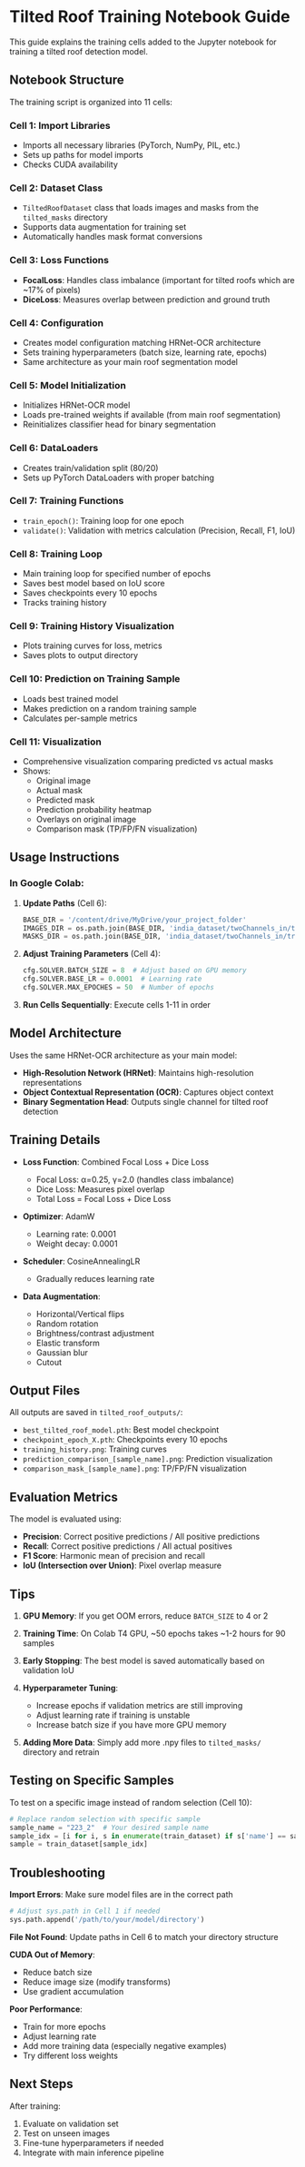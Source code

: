 # Tilted Roof Training Notebook Guide

This guide explains the training cells added to the Jupyter notebook for training a tilted roof detection model.

## Notebook Structure

The training script is organized into 11 cells:

### Cell 1: Import Libraries
- Imports all necessary libraries (PyTorch, NumPy, PIL, etc.)
- Sets up paths for model imports
- Checks CUDA availability

### Cell 2: Dataset Class
- `TiltedRoofDataset` class that loads images and masks from the `tilted_masks` directory
- Supports data augmentation for training set
- Automatically handles mask format conversions

### Cell 3: Loss Functions
- **FocalLoss**: Handles class imbalance (important for tilted roofs which are ~17% of pixels)
- **DiceLoss**: Measures overlap between prediction and ground truth

### Cell 4: Configuration
- Creates model configuration matching HRNet-OCR architecture
- Sets training hyperparameters (batch size, learning rate, epochs)
- Same architecture as your main roof segmentation model

### Cell 5: Model Initialization
- Initializes HRNet-OCR model
- Loads pre-trained weights if available (from main roof segmentation)
- Reinitializes classifier head for binary segmentation

### Cell 6: DataLoaders
- Creates train/validation split (80/20)
- Sets up PyTorch DataLoaders with proper batching

### Cell 7: Training Functions
- `train_epoch()`: Training loop for one epoch
- `validate()`: Validation with metrics calculation (Precision, Recall, F1, IoU)

### Cell 8: Training Loop
- Main training loop for specified number of epochs
- Saves best model based on IoU score
- Saves checkpoints every 10 epochs
- Tracks training history

### Cell 9: Training History Visualization
- Plots training curves for loss, metrics
- Saves plots to output directory

### Cell 10: Prediction on Training Sample
- Loads best trained model
- Makes prediction on a random training sample
- Calculates per-sample metrics

### Cell 11: Visualization
- Comprehensive visualization comparing predicted vs actual masks
- Shows:
  - Original image
  - Actual mask
  - Predicted mask
  - Prediction probability heatmap
  - Overlays on original image
  - Comparison mask (TP/FP/FN visualization)

## Usage Instructions

### In Google Colab:

1. **Update Paths** (Cell 6):
   ```python
   BASE_DIR = '/content/drive/MyDrive/your_project_folder'
   IMAGES_DIR = os.path.join(BASE_DIR, 'india_dataset/twoChannels_in/train/images')
   MASKS_DIR = os.path.join(BASE_DIR, 'india_dataset/twoChannels_in/train/tilted_masks')
   ```

2. **Adjust Training Parameters** (Cell 4):
   ```python
   cfg.SOLVER.BATCH_SIZE = 8  # Adjust based on GPU memory
   cfg.SOLVER.BASE_LR = 0.0001  # Learning rate
   cfg.SOLVER.MAX_EPOCHES = 50  # Number of epochs
   ```

3. **Run Cells Sequentially**: Execute cells 1-11 in order

## Model Architecture

Uses the same HRNet-OCR architecture as your main model:
- **High-Resolution Network (HRNet)**: Maintains high-resolution representations
- **Object Contextual Representation (OCR)**: Captures object context
- **Binary Segmentation Head**: Outputs single channel for tilted roof detection

## Training Details

- **Loss Function**: Combined Focal Loss + Dice Loss
  - Focal Loss: α=0.25, γ=2.0 (handles class imbalance)
  - Dice Loss: Measures pixel overlap
  - Total Loss = Focal Loss + Dice Loss

- **Optimizer**: AdamW
  - Learning rate: 0.0001
  - Weight decay: 0.0001

- **Scheduler**: CosineAnnealingLR
  - Gradually reduces learning rate

- **Data Augmentation**:
  - Horizontal/Vertical flips
  - Random rotation
  - Brightness/contrast adjustment
  - Elastic transform
  - Gaussian blur
  - Cutout

## Output Files

All outputs are saved in `tilted_roof_outputs/`:
- `best_tilted_roof_model.pth`: Best model checkpoint
- `checkpoint_epoch_X.pth`: Checkpoints every 10 epochs
- `training_history.png`: Training curves
- `prediction_comparison_[sample_name].png`: Prediction visualization
- `comparison_mask_[sample_name].png`: TP/FP/FN visualization

## Evaluation Metrics

The model is evaluated using:
- **Precision**: Correct positive predictions / All positive predictions
- **Recall**: Correct positive predictions / All actual positives
- **F1 Score**: Harmonic mean of precision and recall
- **IoU (Intersection over Union)**: Pixel overlap measure

## Tips

1. **GPU Memory**: If you get OOM errors, reduce `BATCH_SIZE` to 4 or 2

2. **Training Time**: On Colab T4 GPU, ~50 epochs takes ~1-2 hours for 90 samples

3. **Early Stopping**: The best model is saved automatically based on validation IoU

4. **Hyperparameter Tuning**: 
   - Increase epochs if validation metrics are still improving
   - Adjust learning rate if training is unstable
   - Increase batch size if you have more GPU memory

5. **Adding More Data**: Simply add more .npy files to `tilted_masks/` directory and retrain

## Testing on Specific Samples

To test on a specific image instead of random selection (Cell 10):

```python
# Replace random selection with specific sample
sample_name = "223_2"  # Your desired sample name
sample_idx = [i for i, s in enumerate(train_dataset) if s['name'] == sample_name][0]
sample = train_dataset[sample_idx]
```

## Troubleshooting

**Import Errors**: Make sure model files are in the correct path
```python
# Adjust sys.path in Cell 1 if needed
sys.path.append('/path/to/your/model/directory')
```

**File Not Found**: Update paths in Cell 6 to match your directory structure

**CUDA Out of Memory**: 
- Reduce batch size
- Reduce image size (modify transforms)
- Use gradient accumulation

**Poor Performance**:
- Train for more epochs
- Adjust learning rate
- Add more training data (especially negative examples)
- Try different loss weights

## Next Steps

After training:
1. Evaluate on validation set
2. Test on unseen images
3. Fine-tune hyperparameters if needed
4. Integrate with main inference pipeline

